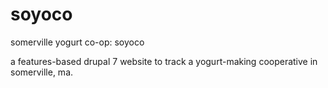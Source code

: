 # soyoco

somerville yogurt co-op: soyoco

a features-based drupal 7 website to track a yogurt-making cooperative in somerville, ma.
